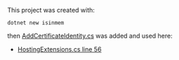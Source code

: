 This project was created with:

	dotnet new isinmem

then [AddCertificateIdentity.cs](/Clients/IdentityServer/AddCertificateIdentity.cs) was added and used here:

- [HostingExtensions.cs line 56](/Clients/IdentityServer/HostingExtensions.cs#L56)